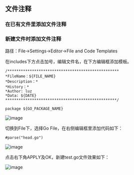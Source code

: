 ## 文件注释
### 在已有文件里添加文件注释



### 新建文件时添加文件注释

路径：File->Settings->Editor->File and Code Templates

在includes下方点击加号，编辑文件名，在下方编辑框添加模板。

```
/**************************************************
*FileName：${FILE_NAME}
*Description：*
*History：*
*Author: luz
*Data: ${DATE}
**************************************************/

package ${GO_PACKAGE_NAME}
```

![image](https://user-images.githubusercontent.com/73980771/204125218-9d183527-1687-4ac2-8135-185494fe4aa6.png)

切换到File下，选择Go File，在右侧编辑框里添加代码如下：

```
#parse("head.go")
```

![image](https://user-images.githubusercontent.com/73980771/204125297-2fcd2643-9cff-42a5-a482-69401cdbcc12.png)

点击右下角APPLY及OK，新建test.go文件效果如下：

![image](https://user-images.githubusercontent.com/73980771/204125388-6ff18c77-79f2-48fe-a349-586ea89dacc2.png)
